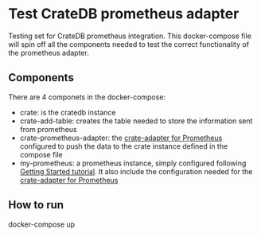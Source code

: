 # Test CrateDB prometheus adapter
Testing set for CrateDB prometheus integration. This docker-compose file will spin off all the components needed to test the correct functionality of the prometheus adapter.

## Components
There are 4 componets in the docker-compose:
- crate: is the cratedb instance
- crate-add-table: creates the table needed to store the information sent from prometheus
- crate-prometheus-adapter: the  [crate-adapter for Prometheus](https://github.com/crate/crate_adapter) configured to push the data to the crate instance defined in the compose file
- my-prometheus: a prometheus instance, simply configured following [Getting Started tutorial](https://prometheus.io/docs/prometheus/latest/getting_started). It also include the configuration needed for the [crate-adapter for Prometheus](https://github.com/crate/crate_adapter)

## How to run
docker-compose up
